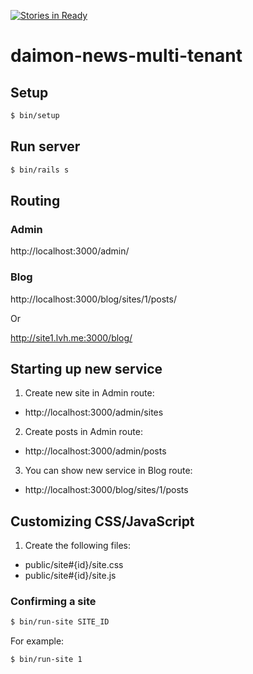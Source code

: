 [![Stories in Ready](https://badge.waffle.io/bm-sms/daimon-news-multi-tenant.png?label=ready&title=Ready)](https://waffle.io/bm-sms/daimon-news-multi-tenant)
# daimon-news-multi-tenant

## Setup

``` sh
$ bin/setup
```

## Run server

``` sh
$ bin/rails s
```

## Routing

### Admin

http://localhost:3000/admin/

### Blog

http://localhost:3000/blog/sites/1/posts/

Or

http://site1.lvh.me:3000/blog/

## Starting up new service

1. Create new site in Admin route:
  * http://localhost:3000/admin/sites
2. Create posts in Admin route:
  * http://localhost:3000/admin/posts
3. You can show new service in Blog route:
  * http://localhost:3000/blog/sites/1/posts

## Customizing CSS/JavaScript

1. Create the following files:
  * public/site#{id}/site.css
  * public/site#{id}/site.js

### Confirming a site

```sh
$ bin/run-site SITE_ID
```

For example:

```sh
$ bin/run-site 1
```
